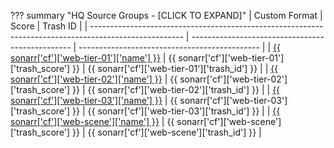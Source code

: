 ??? summary "HQ Source Groups - [CLICK TO EXPAND]"
    | Custom Format                                                                                         | Score                                            | Trash ID                                      |
    | ----------------------------------------------------------------------------------------------------- | ------------------------------------------------ | --------------------------------------------- |
    | [{{ sonarr['cf']['web-tier-01']['name'] }}](/Sonarr/Sonarr-collection-of-custom-formats/#web-tier-01) | {{ sonarr['cf']['web-tier-01']['trash_score'] }} | {{ sonarr['cf']['web-tier-01']['trash_id'] }} |
    | [{{ sonarr['cf']['web-tier-02']['name'] }}](/Sonarr/Sonarr-collection-of-custom-formats/#web-tier-02) | {{ sonarr['cf']['web-tier-02']['trash_score'] }} | {{ sonarr['cf']['web-tier-02']['trash_id'] }} |
    | [{{ sonarr['cf']['web-tier-03']['name'] }}](/Sonarr/Sonarr-collection-of-custom-formats/#web-tier-03) | {{ sonarr['cf']['web-tier-03']['trash_score'] }} | {{ sonarr['cf']['web-tier-03']['trash_id'] }} |
    | [{{ sonarr['cf']['web-scene']['name'] }}](/Sonarr/Sonarr-collection-of-custom-formats/#web-scene)     | {{ sonarr['cf']['web-scene']['trash_score'] }}   | {{ sonarr['cf']['web-scene']['trash_id'] }}   |
